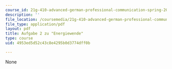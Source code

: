 ```yaml
---
course_id: 21g-410-advanced-german-professional-communication-spring-2017
description: ''
file_location: /coursemedia/21g-410-advanced-german-professional-communication-spring-2017/4953ed5d52c43c8e4295b0d3774dff0b_21G_410s17_W10_M27.pdf
file_type: application/pdf
layout: pdf
title: Aufgabe 2 zu "Energiewende"
type: course
uid: 4953ed5d52c43c8e4295b0d3774dff0b

---
```

None